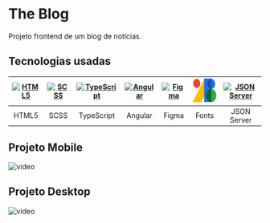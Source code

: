 # The Blog
Projeto frontend de um blog de notícias.
## Tecnologias usadas
| [![HTML5](https://img.icons8.com/color/64/null/html-5--v1.png)](https://www.w3schools.com/html/) | [![SCSS](https://img.icons8.com/color/64/null/sass-avatar.png)](https://sass-lang.com/documentation/syntax) | [![TypeScript](https://img.icons8.com/color/64/3178C6/typescript.png)](https://www.typescriptlang.org/) | [![Angular](https://img.icons8.com/external-tal-revivo-shadow-tal-revivo/64/000000/external-angular-a-typescript-based-open-source-web-application-framework-logo-shadow-tal-revivo.png)](https://angular.io/) | [![Figma](https://img.icons8.com/fluency/64/null/figma.png)](https://figma.com/) | [![Google Fonts](./assets/icons/google-fonts.png)](https://fonts.google.com/) | [![JSON Server](https://img.icons8.com/ios-filled/64/ffffff/json.png)](https://www.npmjs.com/package/json-server) | 
|:-:|:-:|:-:|:-:|:-:|:-:|:-:|
| HTML5 | SCSS | TypeScript | Angular | Figma | Fonts | JSON Server |
## Projeto Mobile
![video](./assets/gifs/mobile.gif)
## Projeto Desktop
![video](./assets/gifs/desktop.gif)
